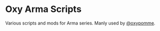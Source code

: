 # Oxy Arma Scripts

Various scripts and mods for Arma series. Manly used by [@oxypomme](https://github.com/oxypomme).
